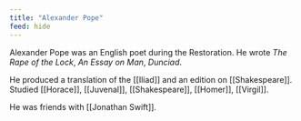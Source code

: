 ```yaml
---
title: "Alexander Pope"
feed: hide
---
```


Alexander Pope was an English poet during the Restoration. He wrote _The Rape of the Lock_, _An Essay on Man_, _Dunciad_.

He produced a translation of the [[Iliad]] and an edition on [[Shakespeare]]. Studied [[Horace]], [[Juvenal]], [[Shakespeare]], [[Homer]], [[Virgil]]. 

He was friends with [[Jonathan Swift]]. 